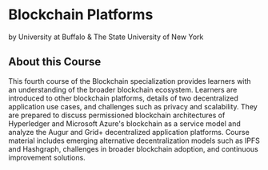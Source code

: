 # Blockchain Platforms
by University at Buffalo & The State University of New York

## About this Course
This fourth course of the Blockchain specialization provides learners with an understanding of the broader blockchain ecosystem. Learners are introduced to other blockchain platforms, details of two decentralized application use cases, and challenges such as privacy and scalability. They are prepared to discuss permissioned blockchain architectures of Hyperledger and Microsoft Azure's blockchain as a service model and analyze the Augur and Grid+ decentralized application platforms. Course material includes emerging alternative decentralization models such as IPFS and Hashgraph, challenges in broader blockchain adoption, and continuous improvement solutions.
